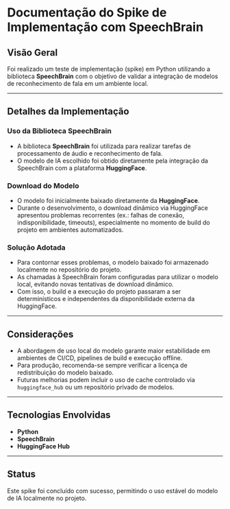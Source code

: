 # Documentação do Spike de Implementação com SpeechBrain

## Visão Geral

Foi realizado um teste de implementação (spike) em Python utilizando a biblioteca **SpeechBrain** com o objetivo de validar a integração de modelos de reconhecimento de fala em um ambiente local.

---

## Detalhes da Implementação

### Uso da Biblioteca SpeechBrain

- A biblioteca **SpeechBrain** foi utilizada para realizar tarefas de processamento de áudio e reconhecimento de fala.
- O modelo de IA escolhido foi obtido diretamente pela integração da SpeechBrain com a plataforma **HuggingFace**.

### Download do Modelo

- O modelo foi inicialmente baixado diretamente da **HuggingFace**.
- Durante o desenvolvimento, o download dinâmico via HuggingFace apresentou problemas recorrentes (ex.: falhas de conexão, indisponibilidade, timeouts), especialmente no momento de build do projeto em ambientes automatizados.

### Solução Adotada

- Para contornar esses problemas, o modelo baixado foi armazenado localmente no repositório do projeto.
- As chamadas à SpeechBrain foram configuradas para utilizar o modelo local, evitando novas tentativas de download dinâmico.
- Com isso, o build e a execução do projeto passaram a ser determinísticos e independentes da disponibilidade externa da HuggingFace.

---

## Considerações

- A abordagem de uso local do modelo garante maior estabilidade em ambientes de CI/CD, pipelines de build e execução offline.
- Para produção, recomenda-se sempre verificar a licença de redistribuição do modelo baixado.
- Futuras melhorias podem incluir o uso de cache controlado via `huggingface_hub` ou um repositório privado de modelos.

---

## Tecnologias Envolvidas

- **Python**
- **SpeechBrain**
- **HuggingFace Hub**

---

## Status

Este spike foi concluído com sucesso, permitindo o uso estável do modelo de IA localmente no projeto.

